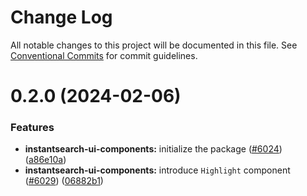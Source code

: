# Change Log

All notable changes to this project will be documented in this file.
See [Conventional Commits](https://conventionalcommits.org) for commit guidelines.

# 0.2.0 (2024-02-06)


### Features

* **instantsearch-ui-components:** initialize the package ([#6024](https://github.com/algolia/instantsearch/issues/6024)) ([a86e10a](https://github.com/algolia/instantsearch/commit/a86e10a045027592366c781117a6fdf560a76024))
* **instantsearch-ui-components:** introduce `Highlight` component ([#6029](https://github.com/algolia/instantsearch/issues/6029)) ([06882b1](https://github.com/algolia/instantsearch/commit/06882b1f9bd2f1872599cdb350487cb5428a5914))

